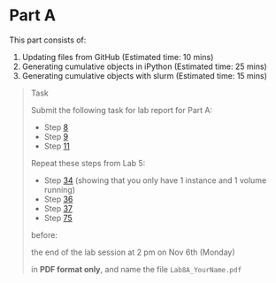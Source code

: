 # Part A

This part consists of:

<ol>
  <li> Updating files from GitHub (Estimated time: 10 mins)
  <li> Generating cumulative objects in iPython (Estimated time: 25 mins)
  <li> Generating cumulative objects with slurm (Estimated time: 15 mins)
</ol>

> <p class="task"> Task
>
> Submit the following task for lab report for Part A: 
> - Step [8](3.md#8)
> - Step [9](3.md#9)
> - Step [11](3.md#11)
>
> Repeat these steps from Lab 5:
> - Step [34](https://ee3801.github.io/Lab5/part-a/5.html#34) (showing that you only have 1 instance and 1 volume running)
> - Step [36](https://ee3801.github.io/Lab5/part-a/5.html#36)
> - Step [37](https://ee3801.github.io/Lab5/part-a/5.html#37)
> - Step [75](https://ee3801.github.io/Lab5/part-b/11.html#75)
>
> before:
>
> <p class="warn"> the end of the lab session at 2 pm on Nov 6th (Monday)
>
> in **PDF format only**, and name the file `Lab8A_YourName.pdf`